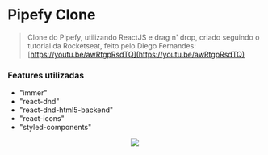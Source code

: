 # Pipefy Clone 

> Clone do Pipefy, utilizando ReactJS e drag n' drop, criado seguindo o tutorial da Rocketseat, feito pelo Diego Fernandes: [https://youtu.be/awRtgpRsdTQ](https://youtu.be/awRtgpRsdTQ)

### Features utilizadas
* "immer"
* "react-dnd"
* "react-dnd-html5-backend"
* "react-icons"
* "styled-components"

<p align="center">
  <img src="https://media.giphy.com/media/dyMCAZmLNDkLRcrLpT/giphy.gif">
</p>